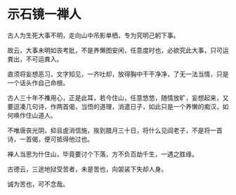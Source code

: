 # 示石镜一禅人

古人为生死大事不明，走向山中吊影单栖，专为究明己躬下事。

故云，大事未明如丧考妣，不是养懒图安闲，任意度时也，必欲究此大事，只可运粪出，不可运粪入。

直须将妄想恶习，文字知见，一齐吐却，放得胸中干干净净，了无一法当情，只是一个话头作自己命根。

古人三十年不襍用心，正是此耳，若今住山，任意悠悠，随情放旷，妄想起来，又要逗凑几句诗，作两首偈，当悟的道理，消遣日子，如此只是一个养懒的痴汉，如何唤作住山道人。

不唯唐丧光阴，抑且虗消信施，挨到腊月三十日，将什么见阎老子，不是将一首诗，一首偈，便可抵得他过也。

禅人当思为什住山，毕竟要讨个下落，方不负百劫千生，一遇之胜缘。

古德云，三途地狱受苦者，未是苦也，向袈裟下失却人身。

诚为苦也，可不念哉。